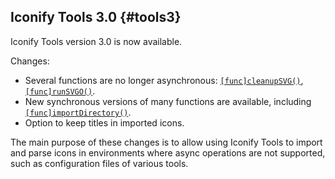 ## Iconify Tools 3.0 {#tools3}

Iconify Tools version 3.0 is now available.

Changes:
- Several functions are no longer asynchronous: [`[func]cleanupSVG()`](/docs/libraries/tools/icon/cleanup.md), [`[func]runSVGO()`](/docs/libraries/tools/icon/svgo.md).
- New synchronous versions of many functions are available, including [`[func]importDirectory()`](/docs/libraries/tools/import/directory.md).
- Option to keep titles in imported icons.

The main purpose of these changes is to allow using Iconify Tools to import and parse icons in environments where async operations are not supported, such as configuration files of various tools.
